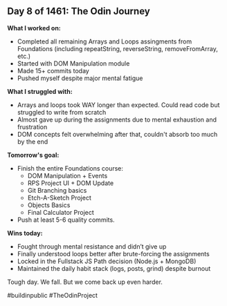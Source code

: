 ##  Day 8 of 1461: The Odin Journey

**What I worked on:**
- Completed all remaining Arrays and Loops assingments from Foundations (including repeatString, reverseString, removeFromArray, etc.)
- Started with DOM Manipulation module
- Made 15+ commits today
- Pushed myself despite major mental fatigue

**What I struggled with:**
- Arrays and loops took WAY longer than expected. Could read code but struggled to write from scratch
- Almost gave up during the assignments due to mental exhaustion and frustration
- DOM concepts felt overwhelming after that, couldn't absorb too much by the end

**Tomorrow's goal:**
- Finish the entire Foundations course:
    - DOM Manipulation + Events
    - RPS Project UI + DOM Update
    - Git Branching basics
    - Etch-A-Sketch Project
    - Objects Basics
    - Final Calculator Project
- Push at least 5-6 quality commits.

**Wins today:**
- Fought through mental resistance and didn’t give up
- Finally understood loops better after brute-forcing the assignments
- Locked in the Fullstack JS Path decision (Node.js + MongoDB)
- Maintained the daily habit stack (logs, posts, grind) despite burnout

Tough day. We fall. But we come back up even harder.

#buildinpublic #TheOdinProject
